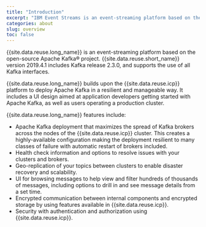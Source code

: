 ```yaml
---
title: "Introduction"
excerpt: "IBM Event Streams is an event-streaming platform based on the open-source Apache Kafka® project."
categories: about
slug: overview
toc: false
---
```


{{site.data.reuse.long_name}} is an event-streaming platform based on the open-source Apache Kafka® project. {{site.data.reuse.short_name}} version 2019.4.1 includes Kafka release 2.3.0, and supports the use of all Kafka interfaces.

{{site.data.reuse.long_name}} builds upon the {{site.data.reuse.icp}} platform to deploy Apache Kafka in a resilient and manageable way. It includes a UI design aimed at application developers getting started with Apache Kafka, as well as users operating a production cluster.

{{site.data.reuse.long_name}} features include:

* Apache Kafka deployment that maximizes the spread of Kafka brokers across the nodes of the {{site.data.reuse.icp}} cluster. This creates a highly-available configuration making the deployment resilient to many classes of failure with automatic restart of brokers included.
* Health check information and options to resolve issues with your clusters and brokers.
* Geo-replication of your topics between clusters to enable disaster recovery and scalability.
* UI for browsing messages to help view and filter hundreds of thousands of messages, including options to drill in and see message details from a set time.
* Encrypted communication between internal components and encrypted storage by using features available in {{site.data.reuse.icp}}.
* Security with authentication and authorization using {{site.data.reuse.icp}}.
